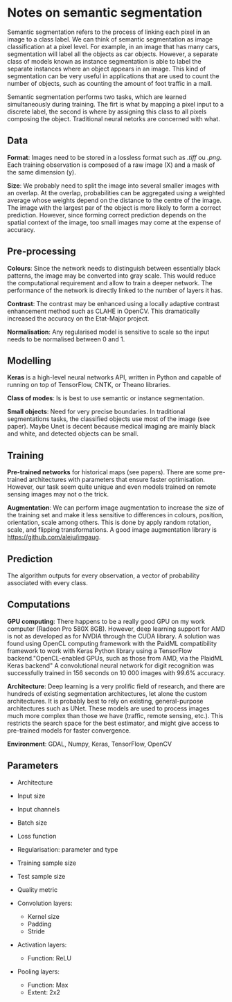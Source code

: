 # Notes on semantic segmentation

Semantic segmentation refers to the process of linking each pixel in an image to a class label. We can think of semantic segmentation as image classification at a pixel level. For example, in an image that has many cars, segmentation will label all the objects as car objects. However, a separate class of models known as instance segmentation is able to label the separate instances where an object appears in an image. This kind of segmentation can be very useful in applications that are used to count the number of objects, such as counting the amount of foot traffic in a mall.

Semantic segmentation performs two tasks, which are learned simultaneously during training. The firt is what by mapping a pixel input to a discrete label, the second is where by assigning this class to all pixels composing the object. Traditional neural netorks are concerned with what.

## Data

**Format**: Images need to be stored in a lossless format such as *.tiff* ou *.png*. Each training observation is composed of a raw image (X) and a mask of the same dimension (y).

**Size**: We probably need to split the image into several smaller images with an overlap. At the overlap, probabilities can be aggregated using a weighted average whose weights depend on the distance to the centre of the image. The image with the largest par of the object is more likely to form a correct prediction. However, since forming correct prediction depends on the spatial context of the image, too small images may come at the expense of accuracy.

## Pre-processing

**Colours**: Since the network needs to distinguish between essentially black patterns, the image may be converted into gray scale. This would reduce the computational requirement and allow to train a deeper network. The performance of the network is directly linked to the number of layers it has.

**Contrast**: The contrast may be enhanced using a locally adaptive contrast enhancement method such as CLAHE in OpenCV. This dramatically increased the accuracy on the Etat-Major project.

**Normalisation**: Any regularised model is sensitive to scale so the input needs to be normalised between 0 and 1.



## Modelling

**Keras** is a high-level neural networks API, written in Python and capable of running on top of TensorFlow, CNTK, or Theano libraries.

**Class of modes**: Is is best to use semantic or instance segmentation.

**Small objects**: Need for very precise boundaries. In traditional segmentations tasks, the classified objects use most of the image (see paper). Maybe Unet is decent because medical imaging are mainly black and white, and detected objects can be small.

## Training

**Pre-trained networks** for historical maps (see papers). There are some pre-trained architectures with parameters that ensure faster optimisation. However, our task seem quite unique and even models trained on remote sensing images may not o the trick.

**Augmentation**: We can perform image augmentation to increase the size of the training set and make it less sensitive to differences in colours, position, orientation, scale among others. This is done by apply random rotation, scale, and flipping transformations. A good image augmentation library is https://github.com/aleju/imgaug.

## Prediction

The algorithm outputs for every observation, a vector of probability associated with every class.


## Computations

**GPU computing**: There happens to be a really good GPU on my work computer (Radeon Pro 580X 8GB). However, deep learning support for AMD is not as developed as for NVDIA through the CUDA library. A solution was found using OpenCL computing framework with the PaidML compatibility framework to work with Keras Python library using a TensorFlow backend."OpenCL-enabled GPUs, such as those from AMD, via the PlaidML Keras backend" A convolutional neural network for digit recognition was successfully trained in 156 seconds on 10 000 images with 99.6% accuracy.

**Architecture**: Deep learning is a very prolific field of research, and there are hundreds of existing segmentation architectures, let alone the custom architectures. It is probably best to rely on existing, general-purpose architectures such as UNet. These models are used to process images much more complex than those we have (traffic, remote sensing, etc.). This restricts the search space for the best estimator, and might give access to pre-trained models for faster convergence. 

**Environment**: GDAL, Numpy, Keras, TensorFlow, OpenCV

## Parameters

- Architecture

- Input size
- Input channels

- Batch size

- Loss function 
- Regularisation: parameter and type

- Training sample size
- Test sample size
- Quality metric

- Convolution layers:
  - Kernel size
  - Padding
  - Stride
- Activation layers: 
  - Function: ReLU
- Pooling layers: 
  - Function: Max
  - Extent: 2x2
